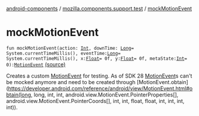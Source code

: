 [android-components](../index.md) / [mozilla.components.support.test](index.md) / [mockMotionEvent](./mock-motion-event.md)

# mockMotionEvent

`fun mockMotionEvent(action: `[`Int`](https://kotlinlang.org/api/latest/jvm/stdlib/kotlin/-int/index.html)`, downTime: `[`Long`](https://kotlinlang.org/api/latest/jvm/stdlib/kotlin/-long/index.html)` = System.currentTimeMillis(), eventTime: `[`Long`](https://kotlinlang.org/api/latest/jvm/stdlib/kotlin/-long/index.html)` = System.currentTimeMillis(), x: `[`Float`](https://kotlinlang.org/api/latest/jvm/stdlib/kotlin/-float/index.html)` = 0f, y: `[`Float`](https://kotlinlang.org/api/latest/jvm/stdlib/kotlin/-float/index.html)` = 0f, metaState: `[`Int`](https://kotlinlang.org/api/latest/jvm/stdlib/kotlin/-int/index.html)` = 0): `[`MotionEvent`](https://developer.android.com/reference/android/view/MotionEvent.html) [(source)](https://github.com/mozilla-mobile/android-components/blob/master/components/support/test/src/main/java/mozilla/components/support/test/Mock.kt#L26)

Creates a custom [MotionEvent](https://developer.android.com/reference/android/view/MotionEvent.html) for testing. As of SDK 28 [MotionEvent](https://developer.android.com/reference/android/view/MotionEvent.html)s can't be mocked anymore and need to be created
through [MotionEvent.obtain](https://developer.android.com/reference/android/view/MotionEvent.html#obtain(long, long, int, int, android.view.MotionEvent.PointerProperties[], android.view.MotionEvent.PointerCoords[], int, int, float, float, int, int, int, int)).

